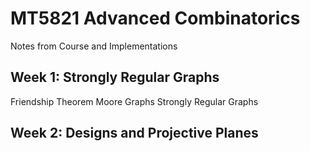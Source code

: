 # MT5821 Advanced Combinatorics
Notes from Course and Implementations

## Week 1: Strongly Regular Graphs
Friendship Theorem
Moore Graphs
Strongly Regular Graphs 

## Week 2: Designs and Projective Planes
